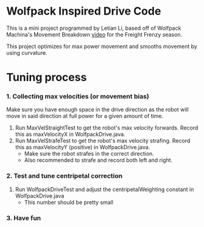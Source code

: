 # Wolfpack Inspired Drive Code
This is a mini project programmed by Letian Li, based off of Wolfpack Machina's Movement Breakdown [video](https://www.youtube.com/watch?v=ri06orPFaKo) for the Freight Frenzy season.

This project optimizes for max power movement and smooths movement by using curvature.


# Tuning process

### 1. Collecting max velocities (or movement bias)

Make sure you have enough space in the drive direction as the robot will move in said direction at full power for a given amount of time.

1. Run MaxVelStraightTest to get the robot's max velocity forwards. Record this as maxVelocityX in WolfpackDrive.java.
2. Run MaxVelStrafeTest to get the robot's max velocity strafing. Record this as maxVelocityY (positive) in WolfpackDrive.java.
    - Make sure the robot strafes in the correct direction.
    - Also recommended to strafe and record both left and right.

### 2. Test and tune centripetal correction

1. Run WolfpackDriveTest and adjust the centripetalWeighting constant in WolfpackDrive.java
   - This number should be pretty small

### 3. Have fun
